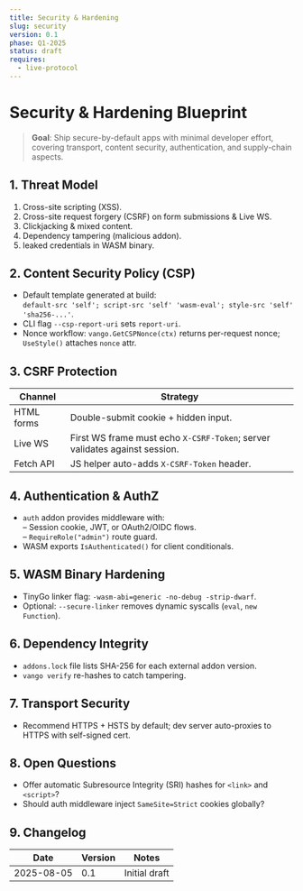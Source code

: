 ```yaml
---
title: Security & Hardening
slug: security
version: 0.1
phase: Q1-2025
status: draft
requires:
  - live-protocol
---
```


# Security & Hardening Blueprint

> **Goal**: Ship secure-by-default apps with minimal developer effort, covering transport, content security, authentication, and supply-chain aspects.

## 1. Threat Model
1. Cross-site scripting (XSS).  
2. Cross-site request forgery (CSRF) on form submissions & Live WS.  
3. Clickjacking & mixed content.  
4. Dependency tampering (malicious addon).  
5. leaked credentials in WASM binary.

## 2. Content Security Policy (CSP)
* Default template generated at build:  
  `default-src 'self'; script-src 'self' 'wasm-eval'; style-src 'self' 'sha256-...'`.
* CLI flag `--csp-report-uri` sets `report-uri`.
* Nonce workflow: `vango.GetCSPNonce(ctx)` returns per-request nonce; `UseStyle()` attaches `nonce` attr.

## 3. CSRF Protection
| Channel | Strategy |
|---------|----------|
| HTML forms | Double-submit cookie + hidden input. |
| Live WS | First WS frame must echo `X-CSRF-Token`; server validates against session. |
| Fetch API | JS helper auto-adds `X-CSRF-Token` header. |

## 4. Authentication & AuthZ
* `auth` addon provides middleware with:  
  – Session cookie, JWT, or OAuth2/OIDC flows.  
  – `RequireRole("admin")` route guard.
* WASM exports `IsAuthenticated()` for client conditionals.

## 5. WASM Binary Hardening
* TinyGo linker flag: `-wasm-abi=generic -no-debug -strip-dwarf`.  
* Optional: `--secure-linker` removes dynamic syscalls (`eval`, `new Function`).

## 6. Dependency Integrity
* `addons.lock` file lists SHA-256 for each external addon version.  
* `vango verify` re-hashes to catch tampering.

## 7. Transport Security
* Recommend HTTPS + HSTS by default; dev server auto-proxies to HTTPS with self-signed cert.

## 8. Open Questions
* Offer automatic Subresource Integrity (SRI) hashes for `<link>` and `<script>`?  
* Should auth middleware inject `SameSite=Strict` cookies globally?

## 9. Changelog
| Date | Version | Notes |
|------|---------|-------|
|2025-08-05|0.1|Initial draft|
